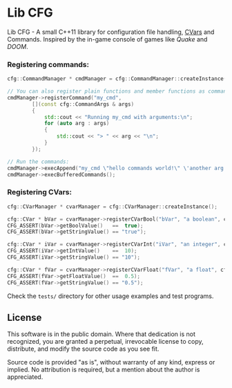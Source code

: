 
# Lib CFG

Lib CFG - A small C++11 library for configuration file handling, [CVars](https://en.wikipedia.org/wiki/CVAR) and Commands.
Inspired by the in-game console of games like *Quake* and *DOOM*.

### Registering commands:

```cpp
cfg::CommandManager * cmdManager = cfg::CommandManager::createInstance();

// You can also register plain functions and member functions as command handlers!
cmdManager->registerCommand("my_cmd",
        [](const cfg::CommandArgs & args)
        {
            std::cout << "Running my_cmd with arguments:\n";
            for (auto arg : args)
            {
                std::cout << "> " << arg << "\n";
            }
        });

// Run the commands:
cmdManager->execAppend("my_cmd \"hello commands world!\" \'another arg for my_cmd.\'\n");
cmdManager->execBufferedCommands();
```

### Registering CVars:

```cpp
cfg::CVarManager * cvarManager = cfg::CVarManager::createInstance();

cfg::CVar * bVar = cvarManager->registerCVarBool("bVar", "a boolean", cfg::CVar::Flags::RangeCheck, true);
CFG_ASSERT(bVar->getBoolValue()   ==  true);
CFG_ASSERT(bVar->getStringValue() == "true");

cfg::CVar * iVar = cvarManager->registerCVarInt("iVar", "an integer", cfg::CVar::Flags::RangeCheck, 10, -10, +10);
CFG_ASSERT(iVar->getIntValue()    ==  10);
CFG_ASSERT(iVar->getStringValue() == "10");

cfg::CVar * fVar = cvarManager->registerCVarFloat("fVar", "a float", cfg::CVar::Flags::RangeCheck, 0.5, -1.0, +1.0);
CFG_ASSERT(fVar->getFloatValue()  ==  0.5);
CFG_ASSERT(fVar->getStringValue() == "0.5");
```

Check the `tests/` directory for other usage examples and test programs.

## License

This software is in the public domain. Where that dedication is not recognized,
you are granted a perpetual, irrevocable license to copy, distribute, and modify
the source code as you see fit.

Source code is provided "as is", without warranty of any kind, express or implied.
No attribution is required, but a mention about the author is appreciated.

